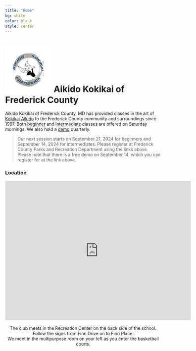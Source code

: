 ```yaml
---
title: "Home"
bg: white
color: black
style: center
---
```

# <img src="img/B1.jpg" style="width:150px;"> Aikido Kokikai of Frederick County

<center>
<a href="mailto:aikidasgupta+akf@gmail.com"><i class="fa fa-envelope-square fa-3x"></i></a>
<a href="https://www.facebook.com/frederickkokikai/" target="_blank">
<i class="fa fa-facebook-square fa-3x"></i></a>
<a href="https://twitter.com/kokikaifredmd" target="_blank">
<i class="fa fa-twitter-square fa-3x"></i></a>
</center>



Aikido Kokikai of Frederick County, MD has provided classes in the art of <a href="http://www.kokikaiusa.org" target="_blank"> Kokikai Aikido</a>
to the Frederick County community and surroundings since 1997.
Both <a href="https://anc.apm.activecommunities.com/frederickcntyparksandrec/activity/search/detail/32169?onlineSiteId=0&locale=en-US&from_original_cui=true" target="_blank">beginner</a> and
<a
href="https://anc.apm.activecommunities.com/frederickcntyparksandrec/activity/search/detail/32174?onlineSiteId=0&locale=en-US&from_original_cui=true">
intermediate</a> classes are offered on Saturday mornings. We also hold a <a href="https://anc.apm.activecommunities.com/frederickcntyparksandrec/activity/search/detail/32172?onlineSiteId=0&locale=en-US&from_original_cui=true<D-s>" target="_blank">demo</a> quarterly.


<blockquote class="announce">
Our next session starts on September 21, 2024 for beginners and  September 14, 2024 for intermediates. Please register at Frederick County Parks and Recreation Department using the links above. Please note that there is a free demo on September 14, which you can register for at the link above. 
</blockquote>

### Location

<center>
<iframe width="600" height="450" frameborder="0" style="border:0" src="https://www.google.com/maps/embed/v1/place?q=Deer%20Crossing%20Elementary%20School&key=AIzaSyDWrKrl_yR-7sGiEnF0UZt6JYVZYyO9nKw" allowfullscreen></iframe>
<p/>
The club meets in the Recreation Center on the back side of the school. <br/>
Follow the signs from Finn Drive on to Finn Place.<br/>
We meet in the multipurpose room on your left as you enter the basketball courts.
